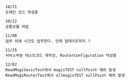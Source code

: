 
    10/21
    도메인 코드 작성중

    10/22
    공통모듈 작업

    11/08
    업무 외에 시간도 업무한다. 언제 업데이트하지 ?

    11/25
    서비스부분 테스트코드 재작성, RouterConfiguration 작성중

    12/02
    ReadMugiSevicTest에서 mugisTEST nullPoint 예외 발생
    ReadMugiRouterTest에서 allmugisTEST nullPoint 예외 발생




































